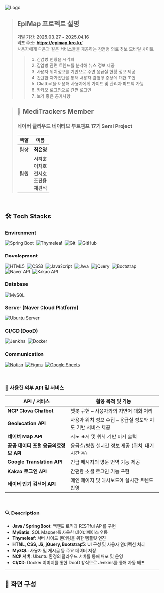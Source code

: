 ![Logo](https://blog.kakaocdn.net/dn/bDmSBg/btsNmu7mC2m/7CzKvN3mM1QuQUUl7lWlwk/img.png)
<!--# ${\textsf{\color{#0062ff}EpiMap}}$-->

> ## EpiMap 프로젝트 설명
> <b>개발 기간: 2025.03.27 ~ 2025.04.16</b> <br>
> <b>배포 주소: https://epimap.kro.kr/ </b> <br>
> 사용자에게 다음과 같은 서비스들을 제공하는 감염병 의료 정보 모바일 사이트<br>
>> 1. 감염병 현황을 시각화
>> 2. 감염병 관련 트렌드를 분석해 뉴스 정보 제공
>> 3. 사용자 위치정보를 기반으로 주변 응급실 현황 정보 제공
>> 4. 간단한 자가진단을 통해 사용자 감염병 증상에 대한 조언
>> 5. Chatbot을 이용해 사용자에게 가이드 및 관리자 피드백 가능
>> 6. 카카오 로그인으로 간편 로그인
>> 7. 보기 좋은 공지사항

> ## 👥 MediTrackers Member
> ### **네이버 클라우드 네이티브 부트캠프 17기 Semi Project**
> | 역할     | 이름      |
> |----------|-----------|
> | 팀장     | **최은영** |
> | 팀원     | 서지훈 <br> 이재호 <br> 전세호 <br> 조진용 <br> 채원석 |
<p>&nbsp;</p>


## 🛠️ Tech Stacks
<!--
| Category        | Technology                                   |
|----------------|----------------------------------------------|
| **Language**    | Java                                          |
| **Framework**   | Spring Boot, MyBatis                         |
| **Template Engine** | Thymeleaf |
| **Frontend**    | HTML, CSS, JavaScript, jQuery, Bootstrap 5   |
| **Database**    | MySQL                                        |
| **Server**      | Naver Cloud Platform (Ubuntu Server)         |
| **CI/CD**       | DooD 방식 - Jenkins & Docker                 |-->

### Environment
![Spring Boot](https://img.shields.io/badge/Spring%20Boot-6DB33F?style=for-the-badge&logo=Spring%20Boot&logoColor=white)&nbsp;
![Thymeleaf](https://img.shields.io/badge/thymeleaf-005F0F?style=for-the-badge&logo=thymeleaf&logoColor=white)&nbsp;
![Git](https://img.shields.io/badge/Git-F05032?style=for-the-badge&logo=Git&logoColor=white)&nbsp;
![GitHub](https://img.shields.io/badge/GitHub-181717?style=for-the-badge&logo=GitHub&logoColor=white)&nbsp;

### Development
![HTML5](https://img.shields.io/badge/html5-E34F26?style=for-the-badge&logo=html5&logoColor=white)&nbsp;
![CSS3](https://img.shields.io/badge/css3-1572B6?style=for-the-badge&logo=css3&logoColor=white)&nbsp;
![JavaScript](https://img.shields.io/badge/javascript-F7DF1E?style=for-the-badge&logo=javascript&logoColor=white)&nbsp;
![Java](https://img.shields.io/badge/Java-ED8B00?style=for-the-badge&logo=openjdk&logoColor=white)&nbsp;
![jQuery](https://img.shields.io/badge/jQuery-0769AD?style=for-the-badge&logo=jquery&logoColor=white)&nbsp;
![Bootstrap](https://img.shields.io/badge/bootstrap-7952B3?style=for-the-badge&logo=bootstrap&logoColor=white)&nbsp;
![Naver API](https://img.shields.io/badge/Naver%20API-03C75A?style=for-the-badge&logo=naver&logoColor=white)&nbsp;
![Kakao API](https://img.shields.io/badge/kakao%20API-FFCD00?style=for-the-badge&logo=kakao&logoColor=white)&nbsp;

### Database
![MySQL](https://img.shields.io/badge/MySQL-4479A1?style=for-the-badge&logo=mysql&logoColor=white)&nbsp;

### Server (Naver Cloud Platform)
![Ubuntu Server](https://img.shields.io/badge/Ubuntu-E95420?style=for-the-badge&logo=ubuntu&logoColor=white)&nbsp;

### CI/CD (DooD)
![Jenkins](https://img.shields.io/badge/Jenkins-D24939?style=for-the-badge&logo=jenkins&logoColor=white)&nbsp;
![Docker](https://img.shields.io/badge/MySQL-2496ED?style=for-the-badge&logo=docker&logoColor=white)&nbsp;

### Communication
[![Notion](https://img.shields.io/badge/Notion-000000?style=for-the-badge&logo=notion&logoColor=white)](https://ceyemong.notion.site/epimap?pvs=4)&nbsp;
[![Figma](https://img.shields.io/badge/Figma-F24E1E?style=for-the-badge&logo=figma&logoColor=white)](https://www.figma.com/design/Fmuj7dXLIpYdzIlDtoVmSj/%EC%8B%A4%EC%8B%9C%EA%B0%84-%EA%B0%90%EC%97%BC%EB%B3%91-%EA%B0%80%EC%9A%A9%EB%B3%91%EC%83%81-%ED%99%95%EC%9D%B8-%EC%95%B1?node-id=33-780&t=ECBtiR99xoWwbGFS-1)&nbsp;
[![Google Sheets](https://img.shields.io/badge/Google%20Sheets-34A853?style=for-the-badge&logo=googlesheets&logoColor=white)](https://docs.google.com/spreadsheets/d/1van1JKRC4Uk2Ln3flgZEPAa-xEQgy1IcU6o82DOehLU/edit)
<p>&nbsp;</p>


### 🔗 사용한 외부 API 및 서비스

| API / 서비스                          | 활용 목적 및 기능                                       |
|--------------------------------------|--------------------------------------------------------|
| **NCP Clova Chatbot**                | 챗봇 구현 – 사용자와의 자연어 대화 처리                    |
| **Geolocation API**                  | 사용자 위치 정보 수집 – 응급실 정보와 지도 기반 서비스 제공 |
| **네이버 Map API**                   | 지도 표시 및 위치 기반 마커 출력                          |
| **공공 데이터 포털 응급의료정보 API** | 응급실/병원 실시간 정보 제공 (위치, 대기시간 등)            |
| **Google Translation API**           | 긴급 메시지의 영문 번역 기능 제공                         |
| **Kakao 로그인 API**                 | 간편한 소셜 로그인 기능 구현                              |
| **네이버 인기 검색어 API**           | 메인 페이지 및 대시보드에 실시간 트렌드 반영               |
<p>&nbsp;</p>


### 🔍 Description

- **Java / Spring Boot**: 백엔드 로직과 RESTful API를 구현
- **MyBatis**: SQL Mapper를 사용한 데이터베이스 연동
- **Thymeleaf**: 서버 사이드 렌더링을 위한 템플릿 엔진
- **HTML, CSS, JS, jQuery, Bootstrap5**: UI 구성 및 사용자 인터랙션 처리
- **MySQL**: 사용자 및 게시글 등 주요 데이터 저장
- **NCP 서버**: Ubuntu 환경의 클라우드 서버를 통해 배포 및 운영
- **CI/CD**: Docker 이미지를 통한 DooD 방식으로 Jenkins를 통해 자동 배포

---

## 📱 화면 구성
